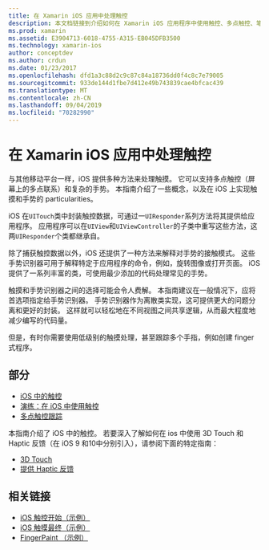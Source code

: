 ```yaml
---
title: 在 Xamarin iOS 应用中处理触控
description: 本文档链接到介绍如何在 Xamarin iOS 应用程序中使用触控、多点触控、笔势和3D 触摸的指南。
ms.prod: xamarin
ms.assetid: E3904713-6018-4755-A315-EB045DFB3500
ms.technology: xamarin-ios
author: conceptdev
ms.author: crdun
ms.date: 01/23/2017
ms.openlocfilehash: dfd1a3c88d2c9c87c84a18736dd0f4c8c7e79005
ms.sourcegitcommit: 933de144d1fbe7d412e49b743839cae4bfcac439
ms.translationtype: MT
ms.contentlocale: zh-CN
ms.lasthandoff: 09/04/2019
ms.locfileid: "70282990"
---
```

# <a name="handling-touch-in-xamarinios-apps"></a>在 Xamarin iOS 应用中处理触控

与其他移动平台一样，iOS 提供多种方法来处理触摸。 它可以支持多点触控（屏幕上的多点联系）和复杂的手势。 本指南介绍了一些概念，以及在 iOS 上实现触摸和手势的 particularities。

iOS 在`UITouch`类中封装触控数据，可通过一`UIResponder`系列方法将其提供给应用程序。 应用程序可以在`UIView`和`UIViewController`的子类中重写这些方法，这两`UIResponder`个类都继承自。

除了捕获触控数据以外，iOS 还提供了一种方法来解释对手势的接触模式。 这些手势识别器可用于解释特定于应用程序的命令，例如，旋转图像或打开页面。 iOS 提供了一系列丰富的类，可使用最少添加的代码处理常见的手势。

触摸和手势识别器之间的选择可能会令人费解。 本指南建议在一般情况下，应将首选项指定给手势识别器。 手势识别器作为离散类实现，这可提供更大的问题分离和更好的封装。 这样就可以轻松地在不同视图之间共享逻辑，从而最大程度地减少编写的代码量。

但是，有时你需要使用低级别的触摸处理，甚至跟踪多个手指，例如创建 finger 式程序。

## <a name="sections"></a>部分

- [iOS 中的触控](touch-in-ios.md)
- [演练：在 iOS 中使用触控](ios-touch-walkthrough.md)
- [多点触控跟踪](touch-tracking.md)

本指南介绍了 iOS 中的触控。 若要深入了解如何在 ios 中使用 3D Touch 和 Haptic 反馈（在 iOS 9 和10中分别引入），请参阅下面的特定指南：

- [3D Touch](~/ios/platform/3d-touch.md)
- [提供 Haptic 反馈](~/ios/user-interface/ios-ui/haptic-feedback.md)

## <a name="related-links"></a>相关链接

- [iOS 触控开始（示例）](https://docs.microsoft.com/samples/xamarin/ios-samples/applicationfundamentals-touch-start)
- [iOS 触摸最终（示例）](https://docs.microsoft.com/samples/xamarin/ios-samples/applicationfundamentals-touch-final)
- [FingerPaint （示例）](https://docs.microsoft.com/samples/xamarin/ios-samples/applicationfundamentals-fingerpaint)
